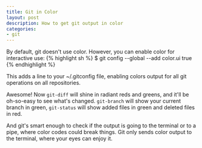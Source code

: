 ```yaml
---
title: Git in Color
layout: post
description: How to get git output in color
categories:
- git
---
```

By default, git doesn't use color. However, you can enable color for interactive use:
{% highlight sh %}
$ git config --global --add color.ui true
{% endhighlight %}

This adds a line to your ~/.gitconfig file, enabling colors output for all
git operations on all repositories.

Awesome! Now `git-diff` will shine in radiant reds and greens, and it'll be 
oh-so-easy to see what's changed. `git-branch` will show your current 
branch in green, `git-status` will show added files in green and deleted files
in red.

And git's smart enough to check if the output is going to the terminal
or to a pipe, where color codes could break things. Git only sends color
output to the terminal, where your eyes can enjoy it.
